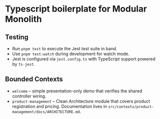 # Typescript boilerplate for Modular Monolith

## Testing
- Run `pnpm test` to execute the Jest test suite in band.
- Use `pnpm test:watch` during development for watch mode.
- Jest is configured via `jest.config.ts` with TypeScript support powered by `ts-jest`.

## Bounded Contexts
- `welcome` – simple presentation-only demo that verifies the shared controller wiring.
- `product-management` – Clean Architecture module that covers product registration
  and pricing. Documentation lives in
  `src/contexts/product-management/docs/ARCHITECTURE.md`.